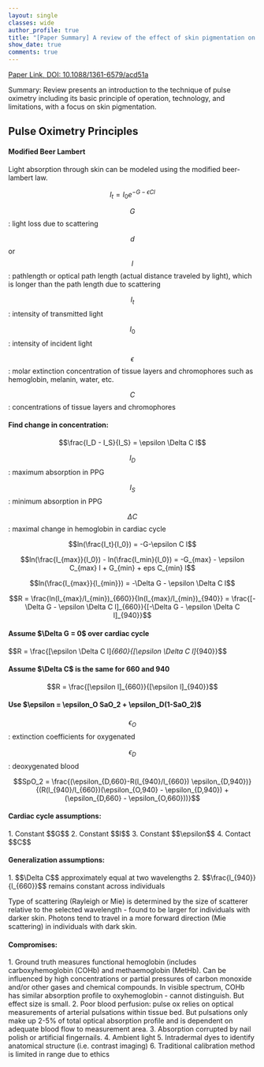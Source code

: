 ```yaml
---
layout: single
classes: wide
author_profile: true
title: "[Paper Summary] A review of the effect of skin pigmentation on pulse oximeter accuracy"
show_date: true
comments: true
---
```


<script type="text/x-mathjax-config">
  MathJax.Hub.Config({
    tex2jax: {
      inlineMath: [ ['$','$'], ["\\(","\\)"] ],
      processEscapes: true
    }
  });
</script>

<script type="text/javascript"
        src="https://cdn.mathjax.org/mathjax/latest/MathJax.js?config=TeX-AMS-MML_HTMLorMML">
</script>


[Paper Link, DOI: 10.1088/1361-6579/acd51a](https://iopscience.iop.org/article/10.1088/1361-6579/acd51a/meta)

Summary: Review presents an introduction to the technique of pulse oximetry including its basic principle of operation, technology, and limitations, with a focus on skin pigmentation.

<h2> Pulse Oximetry Principles </h2>

<h4> Modified Beer Lambert </h4>

Light absorption through skin can be modeled using the modified beer-lambert law.

$$I_t = I_0 e^{-G-\epsilon C l}$$

$$G$$: light loss due to scattering

$$d$$ or $$l$$: pathlength or optical path length (actual distance traveled by light), which is longer than the path length due to scattering

$$I_t$$: intensity of transmitted light

$$I_0$$: intensity of incident light

$$\epsilon$$: molar extinction concentration of tissue layers and chromophores such as hemoglobin, melanin, water, etc.

$$C$$: concentrations of tissue layers and chromophores

<h4> Find change in concentration:</h4>

$$\frac{I_D - I_S}{I_S} = \epsilon \Delta C l$$

$$I_D$$: maximum absorption in PPG 

$$I_S$$: minimum absorption in PPG

$$\Delta C$$: maximal change in hemoglobin in cardiac cycle

$$ln(\frac{I_t}{I_0}) = -G-\epsilon C l$$

$$ln(\frac{I_{max}}{I_0}) - ln(\frac{I_min}{I_0}) = -G_{max} - \epsilon C_{max} l + G_{min} + eps C_{min} l$$

$$ln(\frac{I_{max}}{l_{min}}) = -\Delta G - \epsilon \Delta C l$$

$$R = \frac{ln(I_{max}/I_{min})_{660}}{ln(I_{max}/I_{min})_{940}} = \frac{[-\Delta G - \epsilon \Delta C l]_{660}}{[-\Delta G - \epsilon \Delta C l]_{940}}$$

<h4> Assume $\Delta G = 0$ over cardiac cycle </h4>

$$R = \frac{[\epsilon \Delta C l]_{660}{[\epsilon \Delta C l]_{940}}$$

<h4> Assume $\Delta C$ is the same for 660 and 940 </h4>

$$R = \frac{[\epsilon l]_{660}}{[\epsilon l]_{940}}$$

<h4> Use $\epsilon = \epsilon_O SaO_2 + \epsilon_D(1-SaO_2)$ </h4>

$$\epsilon_O$$: extinction coefficients for oxygenated

$$\epsilon_D$$: deoxygenated blood

$$SpO_2 = \frac{(\epsilon_{D,660}-R(l_{940}/l_{660}) \epsilon_{D,940})}{(R(l_{940}/l_{660})(\epsilon_{O,940} - \epsilon_{D,940}) + (\epsilon_{D,660} - \epsilon_{O,660}))}$$

<h4> Cardiac cycle assumptions: </h4>
1. Constant $$G$$
2. Constant $$I$$
3. Constant $$\epsilon$$
4. Contact $$C$$

<h4> Generalization assumptions: </h4>
1. $$\Delta C$$ approximately equal at two wavelengths
2. $$\frac{l_{940}}{l_{660}}$$ remains constant across individuals

Type of scattering (Rayleigh or Mie) is determined by the size of scatterer relative to the selected wavelength - found to be larger for individuals with darker skin. Photons tend to travel in a more forward direction (Mie scattering) in individuals with dark skin.

<h4> Compromises: </h4>
1. Ground truth measures functional hemoglobin (includes carboxyhemoglobin (COHb) and methaemoglobin (MetHb). Can be influenced by high concentrations or partial pressures of carbon monoxide and/or other gases and chemical compounds. In visible spectrum, COHb has similar absorption profile to oxyhemoglobin - cannot distinguish. But effect size is small.
2. Poor blood perfusion: pulse ox relies on optical measurements of arterial pulsations within tissue bed. But pulsations only make up 2-5% of total optical absorption profile and is dependent on adequate blood flow to measurement area.
3. Absorption corrupted by nail polish or artificial fingernails.
4. Ambient light
5. Intradermal dyes to identify anatomical structure (i.e. contrast imaging)
6. Traditional calibration method is limited in range due to ethics
